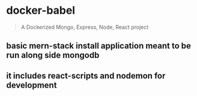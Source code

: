 # docker-babel
> A Dockerized Mongo, Express, Node, React project

##  basic mern-stack install application meant to be run along side mongodb
##  it includes react-scripts and nodemon for development